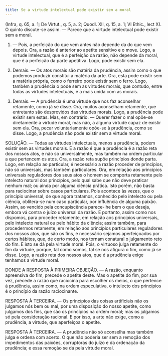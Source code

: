 ```yaml
---
title: Se a virtude intelectual pode existir sem a moral
---
```


(Infra, q. 65, a. 1; De Virtut., q. 5, a. 2; Quodl. XII, q. 15, a. 1; VI Ethic., lect X).
  O quinto discute-se assim. — Parece que a virtude intelectual pode existir sem a moral.  

1. — Pois, a perfeição do que vem antes não depende da do que vem depois. Ora, a razão é anterior ao apetite sensitivo e o move. Logo, a virtude intelectual, que é a perfeição da razão, não depende da moral, que é a perfeição da parte apetitiva. Logo, pode existir sem ela.  

2. Demais. — Os atos morais são matéria da prudência, assim como o que podemos produzir constitui a matéria da arte. Ora, esta pode existir sem a matéria própria, como o ferreiro pode existir sem o ferro. Logo, também a prudência o pode sem as virtudes morais, que contudo, entre todas as virtudes intelectuais, é a mais unida com as morais.  

3. Demais. — A prudência é uma virtude que nos faz aconselhar retamente, como já se disse. Ora, muitos aconselham retamente, que entretanto são desprovidos das virtudes morais. Logo, a prudência pode existir sem estas.  Mas, em contrário. — Querer fazer o mal opõe-se diretamente à virtude moral, mas não, a alguma virtude capaz de existir sem ela. Ora, pecar voluntariamente opõe-se à prudência, como se disse. Logo, a prudência não pode existir sem a virtude moral.  

SOLUÇÃO. — Todas as virtudes intelectuais, menos a prudência, podem existir sem as virtudes morais. E a razão é que a prudência é a razão reta dos nossos atos, e não só universalmente, mas também na ordem particular a que pertencem os atos. Ora, a razão reta supõe princípios donde parta. Logo, em relação ao particular, é necessário a razão proceder de princípios, não só universais, mas também particulares. Ora, em relação aos princípios universais reguladores dos seus atos o homem se comporta retamente pelo intelecto natural dos princípios, pelo qual sabe que não deve praticar nenhum mal; ou ainda por alguma ciência prática. Isto porém, não basta para raciocinar sobre casos particulares. Pois acontece às vezes, que o princípio universal, de que agora tratamos, conhecido pelo intelecto ou pela ciência, oblitera-se num caso particular, por influência de alguma paixão. Assim, ao vencido pela concupiscência parece-lhe bem o que deseja, embora vá contra o juízo universal da razão. E portanto, assim como nos dispomos, para proceder retamente, em relação aos princípios universais, pelo intelecto natural ou pelo hábito da ciência; assim também, para procedermos retamente, em relação aos princípios particulares reguladores dos nossos atos, que são os fins, é necessário sejamos aperfeiçoados por certos hábitos, que, de certo modo, nos tornam conatural o julgamento reto do fim. E isto se dá pela virtude moral. Pois, o virtuoso julga retamente do fim da virtude, porque, tal como somos, tal se nos afigura o fim, como já se disse. Logo, a razão reta dos nossos atos, que é a prudência exige tenhamos a virtude moral.  

DONDE A RESPOSTA À PRIMEIRA OBJEÇÃO. — A razão, enquanto apreensiva do fim, precede o apetite deste. Mas o apetite do fim, por sua vez, precede a razão que raciocina para escolher os meios, o que pertence à prudência, assim como, na ordem especulativa, o intelecto dos princípios é o princípio da razão raciocinante.  

RESPOSTA À TERCEIRA. — Os princípios das coisas artificiais não os julgamos nós bem ou mal, por uma disposição do nosso apetite, como julgamos dos fins, que são os princípios na ordem moral; mas os julgamos só pela consideração racional. E por isso, a arte não exige, como a prudência, a virtude, que aperfeiçoa o apetite.  

RESPOSTA À TERCEIRA. — A prudência não só aconselha mas também julga e ordena com acerto. O que não poderia ser sem a remoção dos impedimentos das paixões, corruptoras do juízo e da ordenação da prudência; e essa remoção se dá pela virtude moral.